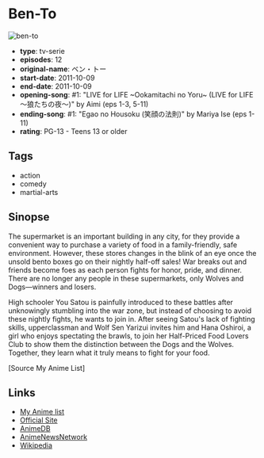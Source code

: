 # Ben-To

![ben-to](https://cdn.myanimelist.net/images/anime/12/73984.jpg)

-   **type**: tv-serie
-   **episodes**: 12
-   **original-name**: ベン・トー
-   **start-date**: 2011-10-09
-   **end-date**: 2011-10-09
-   **opening-song**: #1: "LIVE for LIFE ~Ookamitachi no Yoru~ (LIVE for LIFE ～狼たちの夜～)" by Aimi (eps 1-3, 5-11)
-   **ending-song**: #1: "Egao no Housoku (笑顔の法則)" by Mariya Ise (eps 1-11)
-   **rating**: PG-13 - Teens 13 or older

## Tags

-   action
-   comedy
-   martial-arts

## Sinopse

The supermarket is an important building in any city, for they provide a convenient way to purchase a variety of food in a family-friendly, safe environment. However, these stores changes in the blink of an eye once the unsold bento boxes go on their nightly half-off sales! War breaks out and friends become foes as each person fights for honor, pride, and dinner. There are no longer any people in these supermarkets, only Wolves and Dogs⁠—winners and losers.

High schooler You Satou is painfully introduced to these battles after unknowingly stumbling into the war zone, but instead of choosing to avoid these nightly fights, he wants to join in. After seeing Satou's lack of fighting skills, upperclassman and Wolf Sen Yarizui invites him and Hana Oshiroi, a girl who enjoys spectating the brawls, to join her Half-Priced Food Lovers Club to show them the distinction between the Dogs and the Wolves. Together, they learn what it truly means to fight for your food.

[Source My Anime List]

## Links

-   [My Anime list](https://myanimelist.net/anime/10396/Ben-To)
-   [Official Site](http://ben-to.net/)
-   [AnimeDB](http://anidb.info/perl-bin/animedb.pl?show=anime&aid=8292)
-   [AnimeNewsNetwork](http://www.animenewsnetwork.com/encyclopedia/anime.php?id=12541)
-   [Wikipedia](http://en.wikipedia.org/wiki/Ben-To)
